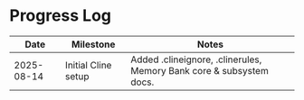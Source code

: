 
# Progress Log

| Date | Milestone | Notes |
|------|-----------|-------|
| 2025-08-14 | Initial Cline setup | Added .clineignore, .clinerules, Memory Bank core & subsystem docs. |
